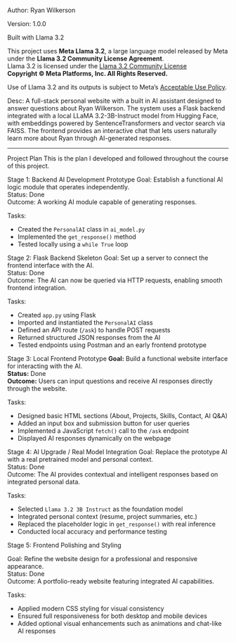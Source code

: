 Author: Ryan Wilkerson

Version: 1.0.0

Built with Llama 3.2

This project uses **Meta Llama 3.2**, a large language model released by Meta under the **Llama 3.2 Community License Agreement**.  
Llama 3.2 is licensed under the [Llama 3.2 Community License](https://www.llama.com/llama3_2/license)  
**Copyright © Meta Platforms, Inc. All Rights Reserved.**

Use of Llama 3.2 and its outputs is subject to Meta’s [Acceptable Use Policy](https://www.llama.com/llama3_2/use-policy).

Desc: A full-stack personal website with a built in AI assistant designed to answer questions about
Ryan Wilkerson. The system uses a Flask backend integrated with a local LLaMA 3.2-3B-Instruct model from Hugging Face,
with embeddings powered by SentenceTransformers and vector search via FAISS.
The frontend provides an interactive chat that lets users naturally learn more about Ryan through AI-generated responses.

---

Project Plan
This is the plan I developed and followed throughout the course of this project.

Stage 1: Backend AI Development Prototype
Goal: Establish a functional AI logic module that operates independently.  
Status: Done  
Outcome: A working AI module capable of generating responses.

Tasks:
- Created the `PersonalAI` class in `ai_model.py`
- Implemented the `get_response()` method
- Tested locally using a `while True` loop


Stage 2: Flask Backend Skeleton
Goal: Set up a server to connect the frontend interface with the AI.  
Status: Done  
Outcome: The AI can now be queried via HTTP requests, enabling smooth frontend integration.

Tasks:
- Created `app.py` using Flask
- Imported and instantiated the `PersonalAI` class
- Defined an API route (`/ask`) to handle POST requests
- Returned structured JSON responses from the AI
- Tested endpoints using Postman and an early frontend prototype


Stage 3: Local Frontend Prototype
**Goal:** Build a functional website interface for interacting with the AI.  
**Status:** Done  
**Outcome:** Users can input questions and receive AI responses directly through the website.

Tasks:
- Designed basic HTML sections (About, Projects, Skills, Contact, AI Q&A)
- Added an input box and submission button for user queries
- Implemented a JavaScript `fetch()` call to the `/ask` endpoint
- Displayed AI responses dynamically on the webpage


Stage 4: AI Upgrade / Real Model Integration
Goal: Replace the prototype AI with a real pretrained model and personal context.  
Status: Done  
Outcome: The AI provides contextual and intelligent responses based on integrated personal data.

Tasks:
- Selected `Llama 3.2 3B Instruct` as the foundation model
- Integrated personal context (resume, project summaries, etc.)
- Replaced the placeholder logic in `get_response()` with real inference
- Conducted local accuracy and performance testing


Stage 5: Frontend Polishing and Styling

Goal: Refine the website design for a professional and responsive appearance.  
Status: Done  
Outcome: A portfolio-ready website featuring integrated AI capabilities.

Tasks:
- Applied modern CSS styling for visual consistency
- Ensured full responsiveness for both desktop and mobile devices
- Added optional visual enhancements such as animations and chat-like AI responses




